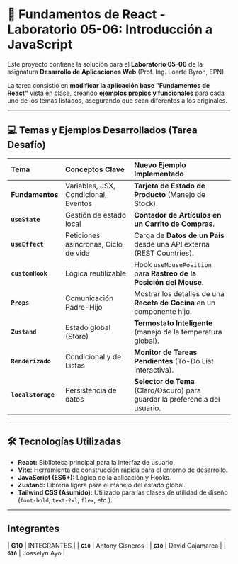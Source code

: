 # 🚀 Fundamentos de React - Laboratorio 05-06: Introducción a JavaScript

Este proyecto contiene la solución para el **Laboratorio 05-06** de la asignatura **Desarrollo de Aplicaciones Web** (Prof. Ing. Loarte Byron, EPN).

La tarea consistió en **modificar la aplicación base "Fundamentos de React"** vista en clase, creando **ejemplos propios y funcionales** para cada uno de los temas listados, asegurando que sean diferentes a los originales.

---

## 💻 Temas y Ejemplos Desarrollados (Tarea Desafío)

| Tema | Conceptos Clave | Nuevo Ejemplo Implementado |
| :--- | :--- | :--- |
| **Fundamentos** | Variables, JSX, Condicional, Eventos | **Tarjeta de Estado de Producto** (Manejo de Stock). |
| **`useState`** | Gestión de estado local | **Contador de Artículos en un Carrito de Compras**. |
| **`useEffect`** | Peticiones asíncronas, Ciclo de vida | Carga de **Datos de un País** desde una API externa (REST Countries). |
| **`customHook`** | Lógica reutilizable | Hook `useMousePosition` para **Rastreo de la Posición del Mouse**. |
| **`Props`** | Comunicación Padre-Hijo | Mostrar los detalles de una **Receta de Cocina** en un componente hijo. |
| **`Zustand`** | Estado global (Store) | **Termostato Inteligente** (manejo de la temperatura global). |
| **`Renderizado`** | Condicional y de Listas | **Monitor de Tareas Pendientes** (To-Do List interactiva). |
| **`localStorage`** | Persistencia de datos | **Selector de Tema** (Claro/Oscuro) para guardar la preferencia del usuario. |

---

## 🛠️ Tecnologías Utilizadas

* **React:** Biblioteca principal para la interfaz de usuario.
* **Vite:** Herramienta de construcción rápida para el entorno de desarrollo.
* **JavaScript (ES6+):** Lógica de la aplicación y Hooks.
* **Zustand:** Librería ligera para el manejo del estado global.
* **Tailwind CSS (Asumido):** Utilizado para las clases de utilidad de diseño (`font-bold`, `text-2xl`, `flex`, etc.).

---

## Integrantes
| **G10** | INTEGRANTES | 
| **`G10`** | Antony Cisneros | 
| **`G10`** | David Cajamarca | 
| **`G10`** | Josselyn Ayo | 

